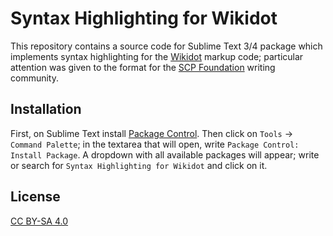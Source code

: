 # Syntax Highlighting for Wikidot

This repository contains a source code for Sublime Text 3/4 package which implements syntax highlighting for the [Wikidot](https://www.wikidot.com/) markup code; particular attention was given to the format for the [SCP Foundation](https://en.wikipedia.org/wiki/SCP_Foundation) writing community.

## Installation

First, on Sublime Text install [Package Control](https://packagecontrol.io/installation).
Then click on `Tools` -> `Command Palette`; in the textarea that will open, write `Package Control: Install Package`.
A dropdown with all available packages will appear; write or search for `Syntax Highlighting for Wikidot` and click on it.

## License
[CC BY-SA 4.0](https://creativecommons.org/licenses/by-sa/4.0/)
